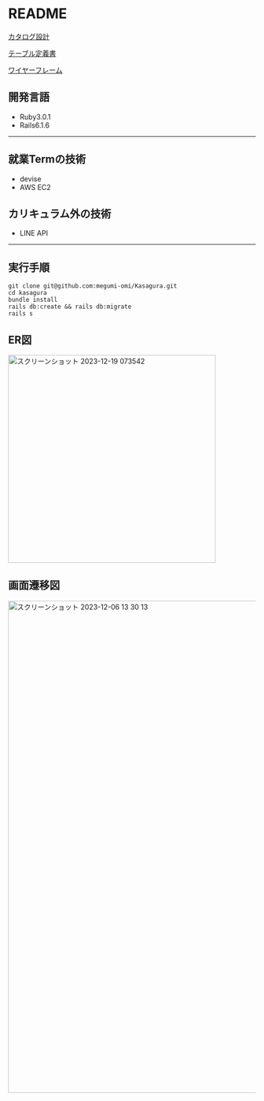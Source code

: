 # README
[カタログ設計](https://guttural-bobolink-838.notion.site/25e37cb339484073a78640d8edd8475c?pvs=4)

[テーブル定義書](https://docs.google.com/spreadsheets/d/1jYALnesry3bxT7g5WIMuMdtJgb3o9KO_WvFf2Kj_aSY/edit?usp=sharing)

[ワイヤーフレーム](https://cacoo.com/diagrams/InwHXXdyB9CukLAa/F8D0E)


## 開発言語
* Ruby3.0.1
* Rails6.1.6
---
## 就業Termの技術
* devise
* AWS EC2
## カリキュラム外の技術
* LINE API
---
## 実行手順
```
git clone git@github.com:megumi-omi/Kasagura.git
cd kasagura
bundle install
rails db:create && rails db:migrate
rails s
```

## ER図
<img width="422" alt="スクリーンショット 2023-12-19 073542" src="https://github.com/megumi-omi/Kasagura/assets/144208913/f9f7c3a0-4678-481c-b0f4-de1ebc73aa43">

## 画面遷移図
<img width="999" alt="スクリーンショット 2023-12-06 13 30 13" src="https://github.com/megumi-omi/Funakubo_kasagura/assets/144104086/1361c4a6-8549-4522-bb84-06b97cf0d0ef">